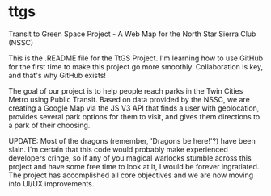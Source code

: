 # ttgs
Transit to Green Space Project - A Web Map for the North Star Sierra Club (NSSC)

This is the .README file for the TtGS Project.
I'm learning how to use GitHub for the first time to make this project go more smoothly.  Collaboration is key, and that's why GitHub exists!  

The goal of our project is to help people reach parks in the Twin Cities Metro using Public Transit.  Based on data provided by the NSSC, we are creating a Google Map via the JS V3 API that finds a user with geolocation, provides several park options for them to visit, and gives them directions to a park of their choosing.

UPDATE: Most of the dragons (remember, 'Dragons be here!'?) have been slain.  I'm certain that this code would probably make experienced developers cringe, so if any of you magical warlocks stumble across this project and have some free time to look at it, I would be forever ingratiated.  The project has accomplished all core objectives and we are now moving into UI/UX improvements.
